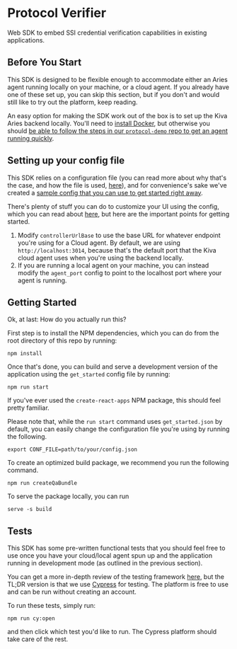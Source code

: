 # Protocol Verifier
Web SDK to embed SSI credential verification capabilities in existing applications.

## Before You Start

This SDK is designed to be flexible enough to accommodate either an Aries agent running locally on your machine, or a cloud agent. If you already have one of these set up, you can skip this section, but if you don't and would still like to try out the platform, keep reading.

An easy option for making the SDK work out of the box is to set up the Kiva Aries backend locally. You'll need to [install Docker](https://docs.docker.com/get-docker/), but otherwise you should [be able to follow the steps in our `protocol-demo` repo to get an agent running quickly](https://github.com/kiva/protocol-demo#working-with-protocol-using-aries).

## Setting up your config file

This SDK relies on a configuration file (you can read more about why that's the case, and how the file is used, [here](https://github.com/kiva/protocol-sdk-verifier/tree/master/config)), and for convenience's sake we've created a [sample config that you can use to get started right away](https://github.com/kiva/protocol-sdk-verifier/tree/master/config/get_started.json).

There's plenty of stuff you can do to customize your UI using the config, which you can read about [here](https://github.com/kiva/protocol-sdk-verifier/tree/master/config), but here are the important points for getting started.

1. Modify `controllerUrlBase` to use the base URL for whatever endpoint you're using for a Cloud agent. By default, we are using `http://localhost:3014`, because that's the default port that the Kiva cloud agent uses when you're using the backend locally.
2. If you are running a local agent on your machine, you can instead modify the `agent_port` config to point to the localhost port where your agent is running.

## Getting Started

Ok, at last: How do you actually run this?

First step is to install the NPM dependencies, which you can do from the root directory of this repo by running:

```
npm install
```

Once that's done, you can build and serve a development version of the application using the `get_started` config file by running:

```
npm run start
```

If you've ever used the `create-react-apps` NPM package, this should feel pretty familiar.

Please note that, while the `run start` command uses `get_started.json` by default, you can easily change the configuration file you're using by running the following.

```
export CONF_FILE=path/to/your/config.json
```

To create an optimized build package, we recommend you run the following command.

```
npm run createQaBundle
```

To serve the package locally, you can run

```
serve -s build
```

## Tests

This SDK has some pre-written functional tests that you should feel free to use once you have your cloud/local agent spun up and the application running in development mode (as outlined in the previous section).

You can get a more in-depth review of the testing framework [here](https://github.com/kiva/protocol-sdk-verifier/tree/master/test), but the TL;DR version is that we use [Cypress](https://docs.cypress.io/guides/overview/why-cypress.html) for testing. The platform is free to use and can be run without creating an account.

To run these tests, simply run:

```
npm run cy:open
```

and then click which test you'd like to run. The Cypress platform should take care of the rest.
